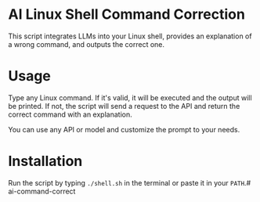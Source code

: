 # AI Linux Shell Command Correction
This script integrates LLMs into your Linux shell, provides an explanation of a wrong command, and outputs the correct one.

# Usage
Type any Linux command. If it's valid, it will be executed and the output will be printed. If not, the script will send a request to the API and return the correct command with an explanation.

You can use any API or model and customize the prompt to your needs.

# Installation
Run the script by typing `./shell.sh` in the terminal or paste it in your `PATH`.# ai-command-correct
